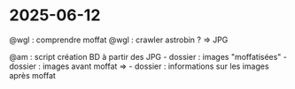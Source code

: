 # 2025-06-12

@wgl : comprendre moffat
@wgl : crawler astrobin ? => JPG

@am : script création BD à partir des JPG
        - dossier : images "moffatisées"
        - dossier : images avant moffat => 
        - dossier : informations sur les images après moffat
